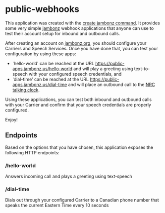 # public-webhooks

This application was created with the [create jambonz command](https://www.npmjs.com/package/create-jambonz-app).  It provides some very simple [jambonz](https://jambonz.org) webhook applications that anyone can use to test their account setup for inbound and outbound calls.

After creating an account on [jambonz.org](https://jambonz.org), you should configure your Carriers and Speech Services.  Once you have done that, you can test your configuration by using these apps:

- 'hello-world' can be reached at the URL https://public-apps.jambonz.us/hello-world and will play a greeting using text-to-speech with your configured speech credentials, and
- 'dial-time' can be reached at the URL https://public-apps.jambonz.us/dial-time and will place an outbound call to the [NRC talking clock](https://en.wikipedia.org/wiki/National_Research_Council_Time_Signal).

Using these applications, you can test both inbound and outbound calls with your Carrier and confirm that your speech credentials are properly configured.

Enjoy!

## Endpoints

Based on the options that you have chosen, this application exposes the following HTTP endpoints:

### /hello-world
Answers incoming call and plays a greeting using text-speech

### /dial-time
Dials out through your configured Carrier to a Canadian phone number that speaks the current Eastern Time every 10 seconds



